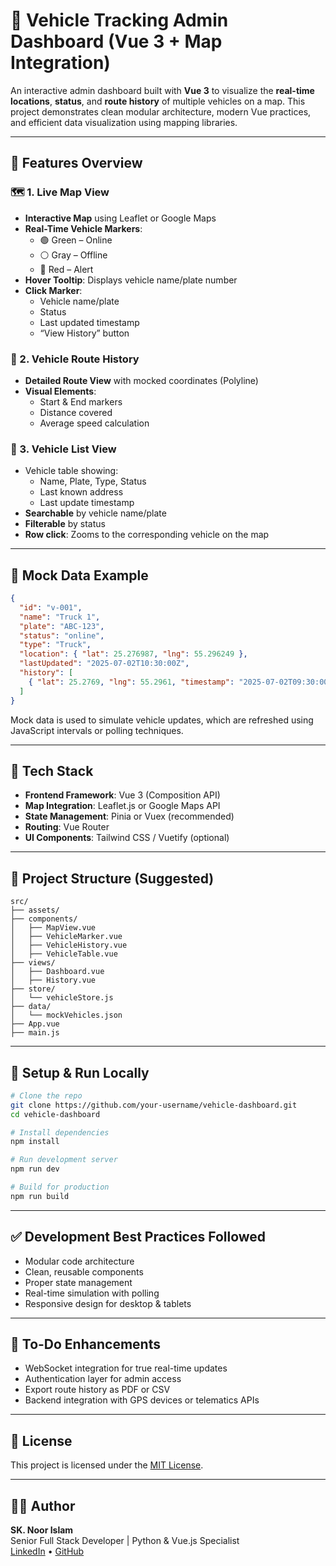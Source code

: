 
# 🚗 Vehicle Tracking Admin Dashboard (Vue 3 + Map Integration)

An interactive admin dashboard built with **Vue 3** to visualize the **real-time locations**, **status**, and **route history** of multiple vehicles on a map. This project demonstrates clean modular architecture, modern Vue practices, and efficient data visualization using mapping libraries.

---

## 🧠 Features Overview

### 🗺 1. Live Map View
- **Interactive Map** using Leaflet or Google Maps
- **Real-Time Vehicle Markers**:
  - 🟢 Green – Online
  - ⚪ Gray – Offline
  - 🔴 Red – Alert
- **Hover Tooltip**: Displays vehicle name/plate number
- **Click Marker**:
  - Vehicle name/plate
  - Status
  - Last updated timestamp
  - “View History” button

### 📍 2. Vehicle Route History
- **Detailed Route View** with mocked coordinates (Polyline)
- **Visual Elements**:
  - Start & End markers
  - Distance covered
  - Average speed calculation

### 📄 3. Vehicle List View
- Vehicle table showing:
  - Name, Plate, Type, Status
  - Last known address
  - Last update timestamp
- **Searchable** by vehicle name/plate
- **Filterable** by status
- **Row click**: Zooms to the corresponding vehicle on the map

---

## 🔄 Mock Data Example

```json
{
  "id": "v-001",
  "name": "Truck 1",
  "plate": "ABC-123",
  "status": "online",
  "type": "Truck",
  "location": { "lat": 25.276987, "lng": 55.296249 },
  "lastUpdated": "2025-07-02T10:30:00Z",
  "history": [
    { "lat": 25.2769, "lng": 55.2961, "timestamp": "2025-07-02T09:30:00Z" }
  ]
}
```

Mock data is used to simulate vehicle updates, which are refreshed using JavaScript intervals or polling techniques.

---

## 🧰 Tech Stack

- **Frontend Framework**: Vue 3 (Composition API)
- **Map Integration**: Leaflet.js or Google Maps API
- **State Management**: Pinia or Vuex (recommended)
- **Routing**: Vue Router
- **UI Components**: Tailwind CSS / Vuetify (optional)

---

## 📁 Project Structure (Suggested)

```
src/
├── assets/
├── components/
│   ├── MapView.vue
│   ├── VehicleMarker.vue
│   ├── VehicleHistory.vue
│   ├── VehicleTable.vue
├── views/
│   ├── Dashboard.vue
│   ├── History.vue
├── store/
│   └── vehicleStore.js
├── data/
│   └── mockVehicles.json
├── App.vue
├── main.js
```

---

## 🚀 Setup & Run Locally

```bash
# Clone the repo
git clone https://github.com/your-username/vehicle-dashboard.git
cd vehicle-dashboard

# Install dependencies
npm install

# Run development server
npm run dev

# Build for production
npm run build
```

---

## ✅ Development Best Practices Followed

- Modular code architecture
- Clean, reusable components
- Proper state management
- Real-time simulation with polling
- Responsive design for desktop & tablets

---

## 📌 To-Do Enhancements

- WebSocket integration for true real-time updates
- Authentication layer for admin access
- Export route history as PDF or CSV
- Backend integration with GPS devices or telematics APIs

---

## 📄 License

This project is licensed under the [MIT License](LICENSE).

---

## 👨‍💻 Author

**SK. Noor Islam**  
Senior Full Stack Developer | Python & Vue.js Specialist  
[LinkedIn](https://www.linkedin.com/) • [GitHub](https://github.com/)
